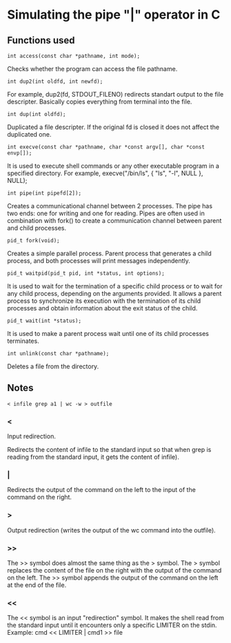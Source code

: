 # Simulating the pipe "|" operator in C
## Functions used
```
int access(const char *pathname, int mode);
```
Checks whether the program can access the file pathname. 
```
int dup2(int oldfd, int newfd);
```
For example, dup2(fd, STDOUT_FILENO) redirects standart output to the file descripter. Basically copies everything from terminal into the file.
```
int dup(int oldfd);
```
Duplicated a file descripter. If the original fd is closed it does not affect the duplicated one.
```
int execve(const char *pathname, char *const argv[], char *const envp[]);
```
It is used to execute shell commands or any other executable program in a specified directory. For example, execve("/bin/ls", { "ls", "-l", NULL }, NULL);
```
int pipe(int pipefd[2]);
```
Creates a communicational channel between 2 processes. The pipe has two ends: one for writing and one for reading. Pipes are often used in combination with fork() to create a communication channel between parent and child processes.
```
pid_t fork(void);
```
Creates a simple parallel process. Parent process that generates a child process, and both processes will print messages independently.
```
pid_t waitpid(pid_t pid, int *status, int options);
```
It is used to wait for the termination of a specific child process or to wait for any child process, depending on the arguments provided. It allows a parent process to synchronize its execution with the termination of its child processes and obtain information about the exit status of the child.
```
pid_t wait(int *status);
```
It is used to make a parent process wait until one of its child processes terminates.
```
int unlink(const char *pathname);
```
Deletes a file from the directory.

## Notes
```
< infile grep a1 | wc -w > outfile
```
### < 
Input redirection. 

Redirects the content of infile to the standard input 
so that when grep is reading from the standard input, it gets the content of infile).
### |
Redirects the output of the command on the left to the input of the command on the right.
### >
Output redirection (writes the output of the wc command into the outfile).
### >>
The >> symbol does almost the same thing as the > symbol.
The > symbol replaces the content of the file on the right with the output of the command on the left.
The >> symbol appends the output of the command on the left at the end of the file.
### <<
The << symbol is an input "redirection" symbol.
It makes the shell read from the standard input until it encounters only a specific LIMITER on the stdin. 
Example: cmd << LIMITER | cmd1 >> file
